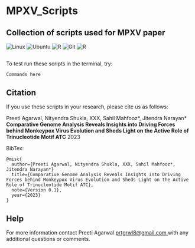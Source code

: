 # MPXV_Scripts

## Collection of scripts used for MPXV paper

![Linux](https://img.shields.io/badge/Linux-C51A4A?style=for-the-badge&logo=linux&logoColor=black)
![Ubuntu](https://img.shields.io/badge/Ubuntu-E95420?style=for-the-badge&logo=ubuntu&logoColor=white)
![R](https://img.shields.io/badge/R-Language-%23276DC3.svg?style=for-the-badge&logo=r&logoColor=white)
![Git](https://img.shields.io/badge/git-%23F05033.svg?style=for-the-badge&logo=git&logoColor=white)
![R](https://img.shields.io/badge/Be-Safe-E5320?style=for-the-badge&logo=love&logoColor=white)

## 
  
To test run these scripts in the terminal, try:

```
Commands here
```
## Citation

If you use these scripts in your research, please cite us as follows:

  Preeti Agarwal, Nityendra Shukla, XXX, Sahil Mahfooz*, Jitendra Narayan* **Comparative Genome Analysis Reveals Insights into Driving Forces behind Monkeypox Virus Evolution and Sheds Light on the Active Role of Trinucleotide Motif ATC** 2023

BibTex:

```
@misc{
  author={Preeti Agarwal, Nityendra Shukla, XXX, Sahil Mahfooz*, Jitendra Narayan*}
  title={Comparative Genome Analysis Reveals Insights into Driving Forces behind Monkeypox Virus Evolution and Sheds Light on the Active Role of Trinucleotide Motif ATC},
  note={Version 0.1},
  year={2023}
}
```

## Help
For more information contact Preeti Agarwal [prtgrwl8@gmail.com ](mailto:prtgrwl8@gmail.com ) with any additional questions or comments.
